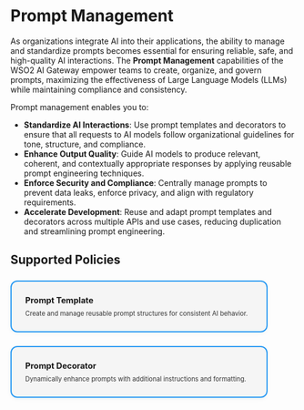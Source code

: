 # Prompt Management

As organizations integrate AI into their applications, the ability to manage and standardize prompts becomes essential for ensuring reliable, safe, and high-quality AI interactions. The **Prompt Management** capabilities of the WSO2 AI Gateway empower teams to create, organize, and govern prompts, maximizing the effectiveness of Large Language Models (LLMs) while maintaining compliance and consistency.

Prompt management enables you to:

- **Standardize AI Interactions**: Use prompt templates and decorators to ensure that all requests to AI models follow organizational guidelines for tone, structure, and compliance.
- **Enhance Output Quality**: Guide AI models to produce relevant, coherent, and contextually appropriate responses by applying reusable prompt engineering techniques.
- **Enforce Security and Compliance**: Centrally manage prompts to prevent data leaks, enforce privacy, and align with regulatory requirements.
- **Accelerate Development**: Reuse and adapt prompt templates and decorators across multiple APIs and use cases, reducing duplication and streamlining prompt engineering.

## Supported Policies

<div style="display: flex; flex-wrap: wrap; gap: 1.5rem; margin-top: 1.5rem;">

  <a href="../prompt-template" style="flex: 1 1 300px; min-width: 280px; max-width: 400px; background: var(--md-primary-fg-color--lightest, #f5f5f5); border: 2px solid var(--md-primary-fg-color, #2196f3); border-radius: 12px; padding: 1.5rem; text-decoration: none; color: inherit; box-shadow: 0 2px 8px rgba(0,0,0,0.04); display: block;">
    <div style="font-size: 0.9rem; font-weight: bold; margin-bottom: 0.5rem;">Prompt Template</div>
    <div style="font-size: 0.7rem; color: var(--md-default-fg-color--light, #333);">Create and manage reusable prompt structures for consistent AI behavior.</div>
  </a>

  <a href="../prompt-decorator" style="flex: 1 1 300px; min-width: 280px; max-width: 400px; background: var(--md-primary-fg-color--lightest, #f5f5f5); border: 2px solid var(--md-primary-fg-color, #2196f3); border-radius: 12px; padding: 1.5rem; text-decoration: none; color: inherit; box-shadow: 0 2px 8px rgba(0,0,0,0.04); display: block;">
    <div style="font-size: 0.9rem; font-weight: bold; margin-bottom: 0.5rem;">Prompt Decorator</div>
    <div style="font-size: 0.7rem; color: var(--md-default-fg-color--light, #333);">Dynamically enhance prompts with additional instructions and formatting.</div>
  </a>

</div>
